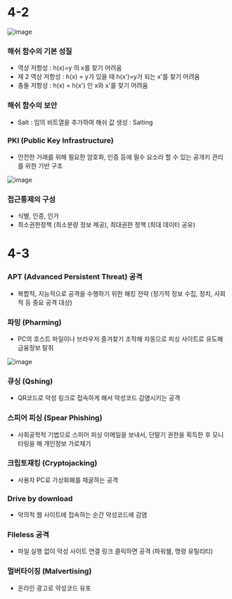 # 4-2

![image](https://github.com/user-attachments/assets/563c275c-a15c-40f8-ba51-65be296ebb5b)

### 해쉬 함수의 기본 성질
- 역상 저항성 : h(x)=y 의 x를 찾기 어려움
- 제 2 역상 저항성 : h(x) = y가 있을 때 h(x')=y가 되는 x'를 찾기 어려움
- 충돌 저항성 : h(x) = h(x') 인 x와 x'를 찾기 어려움

### 해쉬 함수의 보안
- Salt : 임의 비트열을 추가하여 해쉬 값 생성 : Salting

### PKI (Public Key Infrastructure)
- 안전한 거래를 위해 필요한 암호화, 인증 등에 필수 요소라 할 수 있는 공개키 관리를 위한 기반 구조

![image](https://github.com/user-attachments/assets/05ee2eaf-ff81-4280-8b30-9cc95a4fb2f6)

### 접근통제의 구성
- 식별, 인증, 인가
- 최소권한정책 (최소분량 정보 제공), 최대권한 정책 (최대 데이터 공유)

# 4-3

### APT (Advanced Persistent Threat) 공격
- 복합적, 지능적으로 공격을 수행하기 위한 해킹 전략 (정기적 정보 수집, 정치, 사회적 등 중요 공격 대상)

### 파밍 (Pharming)
- PC의 호스트 파일이나 브라우저 즐겨찾기 조작해 자동으로 피싱 사이트로 유도해 금융정보 탈취

![image](https://github.com/user-attachments/assets/8b50c74a-035a-46f6-98d9-60f04f8f12c2)

### 큐싱 (Qshing)
- QR코드로 악성 링크로 접속하게 해서 악성코드 감염시키는 공격

### 스피어 피싱 (Spear Phishing)
- 사회공학적 기법으로 스피어 피싱 이메일을 보내서, 단말기 권한을 획득한 후 모니터링을 해 개인정보 가로채기

### 크립토재킹 (Cryptojacking)
- 사용자 PC로 가상화폐를 채굴하는 공격

### Drive by download
- 악의적 웹 사이트에 접속하는 순간 악성코드에 감염

### Fileless 공격
- 파일 실행 없이 악성 사이트 연결 링크 클릭하면 공격 (파워쉘, 명령 유틸리티)

### 멀버타이징 (Malvertising)
- 온라인 광고로 악성코드 유포

